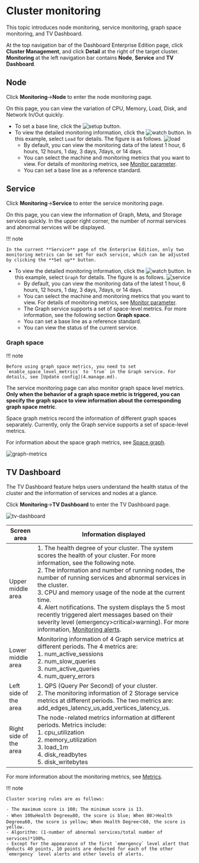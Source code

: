 # Cluster monitoring

This topic introduces node monitoring, service monitoring, graph space monitoring, and TV Dashboard.

At the top navigation bar of the Dashboard Enterprise Edition page, click **Cluster Management**, and click **Detail** at the right of the target cluster. **Monitoring** at the left navigation bar contains **Node**, **Service** and **TV Dashboard**.

## Node

Click **Monitoring**->**Node** to enter the node monitoring page.

On this page, you can view the variation of CPU, Memory, Load, Disk, and Network In/Out quickly.

- To set a base line, click the ![setup](https://docs-cdn.nebula-graph.com.cn/figures/Setup.png) button.
- To view the detailed monitoring information, click the ![watch](https://docs-cdn.nebula-graph.com.cn/figures/watch.png) button. In this example, select `Load` for details. The figure is as follows.
    ![load](https://docs-cdn.nebula-graph.com.cn/figures/ds-003.png)
  - By default, you can view the monitoring data of the latest 1 hour, 6 hours, 12 hours, 1 day, 3 days, 7days, or 14 days.
  - You can select the machine and monitoring metrics that you want to view. For details of monitoring metrics, see [Monitor parameter](../7.monitor-parameter.md).
  - You can set a base line as a reference standard.

## Service

Click **Monitoring**->**Service** to enter the service monitoring page.

On this page, you can view the information of Graph, Meta, and Storage services quickly. In the upper right corner, the number of normal services and abnormal services will be displayed.

!!! note

    In the current **Service** page of the Enterprise Edition, only two monitoring metrics can be set for each service, which can be adjusted by clicking the **Set up** button.

- To view the detailed monitoring information, click the ![watch](https://docs-cdn.nebula-graph.com.cn/figures/watch.png) button. In this example, select `Graph` for details. The figure is as follows.
   ![service](https://docs-cdn.nebula-graph.com.cn/figures/ds-005.png)
  - By default, you can view the monitoring data of the latest 1 hour, 6 hours, 12 hours, 1 day, 3 days, 7days, or 14 days.
  - You can select the machine and monitoring metrics that you want to view. For details of monitoring metrics, see [Monitor parameter](../7.monitor-parameter.md).
  - The Graph service supports a set of space-level metrics. For more information, see the following section **Graph space**.
  - You can set a base line as a reference standard.
  - You can view the status of the current service.

### Graph space

!!! note

    Before using graph space metrics, you need to set `enable_space_level_metrics` to `true` in the Graph service. For details, see [Update config](4.manage.md).

The service monitoring page can also monitor graph space level metrics. **Only when the behavior of a graph space metric is triggered, you can specify the graph space to view information about the corresponding graph space metric**. 

Space graph metrics record the information of different graph spaces separately. Currently, only the Graph service supports a set of space-level metrics.

For information about the space graph metrics, see [Space graph](../7.monitor-parameter.md).

![graph-metrics](https://docs-cdn.nebula-graph.com.cn/figures/space_level_metrics.png)

## TV Dashboard

The TV Dashboard feature helps users understand the health status of the cluster and the information of services and nodes at a glance.

Click **Monitoring**->**TV Dashboard** to enter the TV Dashboard page.

![tv-dashboard](https://docs-cdn.nebula-graph.com.cn/figures/screen_2022-04-13_en.png)

| Screen area         | Information displayed                                                     |
| ------------ | ------------------------------------------------------------ |
| Upper middle area | 1. The health degree of your cluster. The system scores the health of your cluster. For more information, see the following note. <br>2. The information and number of running nodes, the number of running services and abnormal services in the cluster. <br/>3. CPU and memory usage of the node at the current time.<br/>4. Alert notifications. The system displays the 5 most recently triggered alert messages based on their severity level (emergency>critical>warning). For more information, [Monitoring alerts](../9.alerts.md). |
| Lower middle area | Monitoring information of 4 Graph service metrics at different periods. The 4 metrics are: <br/>1. num_active_sessions<br/>2. num_slow_queries<br/>3. num_active_queries<br/>4. num_query_errors |
| Left side of the area     | 1. QPS (Query Per Second) of your cluster.<br/>2. The monitoring information of 2 Storage service metrics at different periods. The two metrics are: add_edges_latency_us,add_vertices_latency_us. |
| Right side of the area     | The node-related metrics information at different periods. Metrics include: <br/>1. cpu_utilization<br/>2. memory_utilization<br/>3. load_1m<br/>4. disk_readbytes<br/>5. disk_writebytes |


For more information about the monitoring metrics, see [Metrics](../7.monitor-parameter.md).

!!! note

    Cluster scoring rules are as follows:

    - The maximum score is 100; The minimum score is 13.
    - When 100≥Health Degree≥80, the score is blue; When 80＞Health Degree≥60, the score is yellow; When Health Degree＜60, the score is yellow.
    - Algorithm: (1-number of abnormal services/total number of services)*100%。
    - Except for the appearance of the first `emergency` level alert that deducts 40 points, 10 points are deducted for each of the other `emergency` level alerts and other levels of alerts.
